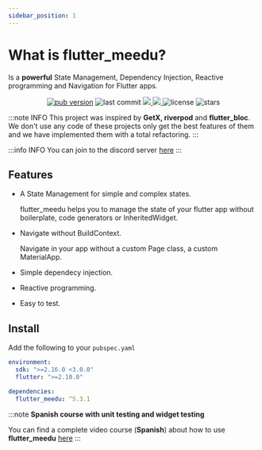 ```yaml
---
sidebar_position: 1
---
```


# What is flutter_meedu?

Is a **powerful** State Management, Dependency Injection, Reactive programming and Navigation for Flutter apps.

<p align="center">
  <a href="https://pub.dev/packages/flutter_meedu"><img alt="pub version" src="https://img.shields.io/pub/v/flutter_meedu?include_prereleases&label=flutter_meedu"/></a>

  <img style={{marginLeft:10}} alt="last commit" src="https://img.shields.io/github/last-commit/darwin-morocho/flutter-meedu"/>
   <a style={{marginLeft:10}} href="https://codecov.io/gh/darwin-morocho/flutter-meedu">
  <img src="https://codecov.io/gh/darwin-morocho/flutter-meedu/branch/master/graph/badge.svg?token=VM29N1NHWJ"/>
  </a>
   <a style={{marginLeft:10}} href="https://discord.gg/rV4bPsdefj">
  <img src="https://img.shields.io/static/v1?label=Discord&message=Server&color=1565c0"/>
  </a>
  <img style={{marginLeft:10}} alt="license" src="https://img.shields.io/github/license/darwin-morocho/flutter-meedu"/>
  <img style={{marginLeft:10}} alt="stars" src="https://img.shields.io/github/stars/darwin-morocho/flutter-meedu?style=social"/>
</p>

:::note INFO
This project was inspired by **GetX, riverpod** and **flutter_bloc**. We don't use any code of these projects only get the best features
of them and we have implemented them with a total refactoring.
:::

:::info INFO
You can join to the discord server [here](https://discord.gg/rV4bPsdefj)
:::


## Features
- A State Management for simple and complex states.

  flutter_meedu helps you to manage the state of your flutter app without boilerplate, code generators or InheritedWidget.

- Navigate without BuildContext.
 
  Navigate in your app without a custom Page class, a custom MaterialApp.

- Simple dependecy injection.

- Reactive programming.

- Easy to test.

## Install

Add the following to your `pubspec.yaml`

```yaml
environment:
  sdk: ">=2.16.0 <3.0.0"
  flutter: ">=2.10.0"

dependencies:
  flutter_meedu: ^5.3.1
``` 




:::note
**Spanish course with unit testing and widget testing**

You can find a complete video course (**Spanish**) about how to use **flutter_meedu** [here](https://meedu.app/curso/flutter-gestion-de-estados-con-meedu)
:::